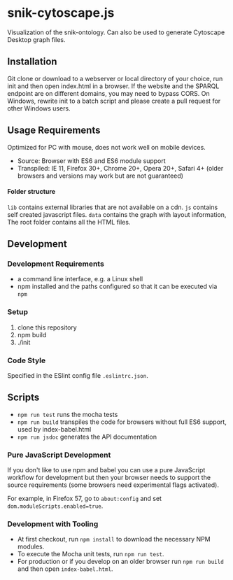 # snik-cytoscape.js
Visualization of the snik-ontology. Can also be used to generate Cytoscape Desktop graph files.

## Installation
Git clone or download to a webserver or local directory of your choice, run init and then open index.html in a browser.
If the website and the SPARQL endpoint are on different domains, you may need to bypass CORS.
On Windows, rewrite init to a batch script and please create a pull request for other Windows users.
## Usage Requirements
Optimized for PC with mouse, does not work well on mobile devices.

* Source: Browser with ES6 and ES6 module support
* Transpiled: IE 11, Firefox 30+, Chrome 20+, Opera 20+, Safari 4+ (older browsers and versions may work but are not guaranteed)

#### Folder structure
`lib` contains external libraries that are not available on a cdn. `js` contains self created javascript files. `data` contains the graph with layout information,
The root folder contains all the HTML files.

## Development

### Development Requirements

* a command line interface, e.g. a Linux shell
* npm installed and the paths configured so that it can be executed via `npm`

### Setup
1. clone this repository
2. npm build
3. ./init

### Code Style
Specified in the ESlint config file `.eslintrc.json`.

## Scripts
* `npm run test` runs the mocha tests
* `npm run build` transpiles the code for browsers without full ES6 support, used by index-babel.html
* `npm run jsdoc` generates the API documentation

### Pure JavaScript Development
If you don't like to use npm and babel you can use a pure JavaScript workflow for development but then your browser needs to support the source requirements (some browsers need experimental flags activated).

For example, in Firefox 57, go to `about:config` and set `dom.moduleScripts.enabled=true`.

### Development with Tooling

* At first checkout, run `npm install` to download the necessary NPM modules.
* To execute the Mocha unit tests, run `npm run test`.
* For production or if you develop on an older browser run `npm run build` and then open `index-babel.html`.
